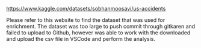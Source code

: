 https://www.kaggle.com/datasets/sobhanmoosavi/us-accidents

Please refer to this website to find the dataset that was used for enrichment. 
The dataset was too large to push commit through gitkaren and failed to upload to Github, however was able to work with the downloaded and upload the csv file in VSCode and perform the analysis.
